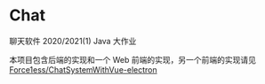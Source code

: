 # Chat

聊天软件 2020/2021(1) Java 大作业

本项目包含后端的实现和一个 Web 前端的实现，另一个前端的实现请见 [Force1ess/ChatSystemWithVue-electron](https://github.com/Force1ess/ChatSystemWithVue-electron)
